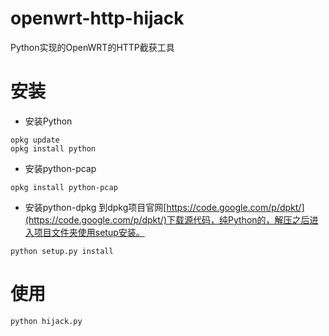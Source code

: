 openwrt-http-hijack
===================

Python实现的OpenWRT的HTTP截获工具

# 安装
* 安装Python
<pre><code>opkg update
opkg install python
</code></pre>
* 安装python-pcap
<pre><code>opkg install python-pcap</code></pre>

* 安装python-dpkg
到dpkg项目官网[https://code.google.com/p/dpkt/](https://code.google.com/p/dpkt/)下载源代码，纯Python的，解压之后进入项目文件夹使用setup安装。
<pre><code>python setup.py install</code></pre>


# 使用
<pre><code>python hijack.py</code></pre>
